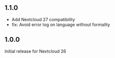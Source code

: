 ## 1.1.0

- Add Nextcloud 27 compatibility
- fix: Avoid error log on language without formality

## 1.0.0

Initial release for Nextcloud 26
